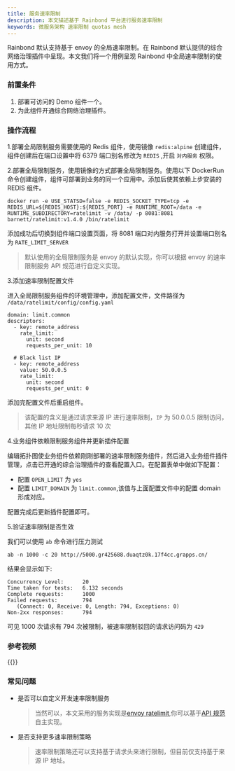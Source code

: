 ```yaml
---
title: 服务速率限制
description: 本文描述基于 Rainbond 平台进行服务速率限制
keywords: 微服务架构 速率限制 quotas mesh
---
```


Rainbond 默认支持基于 envoy 的全局速率限制。在 Rainbond 默认提供的综合网络治理插件中呈现。本文我们将一个用例呈现 Rainbond 中全局速率限制的使用方式。

### 前置条件

1. 部署可访问的 Demo 组件一个。
2. 为此组件开通综合网络治理插件。

### 操作流程

1.部署全局限制服务需要使用的 Redis 组件，使用镜像 `redis:alpine` 创建组件，组件创建后在端口设置中将 6379 端口别名修改为 `REDIS` ,开启 `对内服务` 权限。

2.部署全局限制服务，使用镜像的方式部署全局限制服务。使用以下 DockerRun 命令创建组件，组件可部署到业务的同一个应用中。添加后使其依赖上步安装的 REDIS 组件。

```
docker run -e USE_STATSD=false -e REDIS_SOCKET_TYPE=tcp -e REDIS_URL=${REDIS_HOST}:${REDIS_PORT} -e RUNTIME_ROOT=/data -e RUNTIME_SUBDIRECTORY=ratelimit -v /data/ -p 8081:8081 barnett/ratelimit:v1.4.0 /bin/ratelimit
```

添加成功后切换到组件端口设置页面，将 8081 端口对内服务打开并设置端口别名为 `RATE_LIMIT_SERVER`

> 默认使用的全局限制服务是 envoy 的默认实现，你可以根据 envoy 的速率限制服务 API 规范进行自定义实现。

3.添加速率限制配置文件

进入全局限制服务组件的环境管理中，添加配置文件，文件路径为 `/data/ratelimit/config/config.yaml`

```
domain: limit.common
descriptors:
  - key: remote_address
    rate_limit:
      unit: second
      requests_per_unit: 10

  # Black list IP
  - key: remote_address
    value: 50.0.0.5
    rate_limit:
      unit: second
      requests_per_unit: 0
```

添加完配置文件后重启组件。

> 该配置的含义是通过请求来源 IP 进行速率限制，`IP` 为 50.0.0.5 限制访问，其他 IP 地址限制每秒请求 10 次

4.业务组件依赖限制服务组件并更新插件配置

编辑拓扑图使业务组件依赖刚刚部署的速率限制服务组件，然后进入业务组件插件管理，点击已开通的综合治理插件的查看配置入口。在配置表单中做如下配置：

- 配置 `OPEN_LIMIT` 为 `yes`
- 配置 `LIMIT_DOMAIN` 为 `limit.common`,该值与上面配置文件中的配置 domain 形成对应。

配置完成后更新插件配置即可。

5.验证速率限制是否生效

我们可以使用 `ab` 命令进行压力测试

```
ab -n 1000 -c 20 http://5000.gr425688.duaqtz0k.17f4cc.grapps.cn/
```

结果会显示如下:

```
Concurrency Level:      20
Time taken for tests:   6.132 seconds
Complete requests:      1000
Failed requests:        794
   (Connect: 0, Receive: 0, Length: 794, Exceptions: 0)
Non-2xx responses:      794
```

可见 1000 次请求有 794 次被限制，被速率限制驳回的请求访问码为 `429`

### 参考视频

{{<bibili-video src="//player.bilibili.com/player.html?aid=540728010&bvid=BV1ai4y14718&cid=193184140&page=1" href="https://www.bilibili.com/video/BV1ai4y14718/" title="服务请求速率限制配置参考视频">}}

### 常见问题

- 是否可以自定义开发速率限制服务

  > 当然可以，本文采用的服务实现是[envoy ratelimit](https://github.com/envoyproxy/ratelimit.git),你可以基于[API 规范](https://github.com/envoyproxy/ratelimit/blob/0ded92a2af8261d43096eba4132e45b99a3b8b14/proto/ratelimit/ratelimit.proto)自主实现。

- 是否支持更多速率限制策略

  > 速率限制策略还可以支持基于请求头来进行限制，但目前仅支持基于来源 IP 地址。
